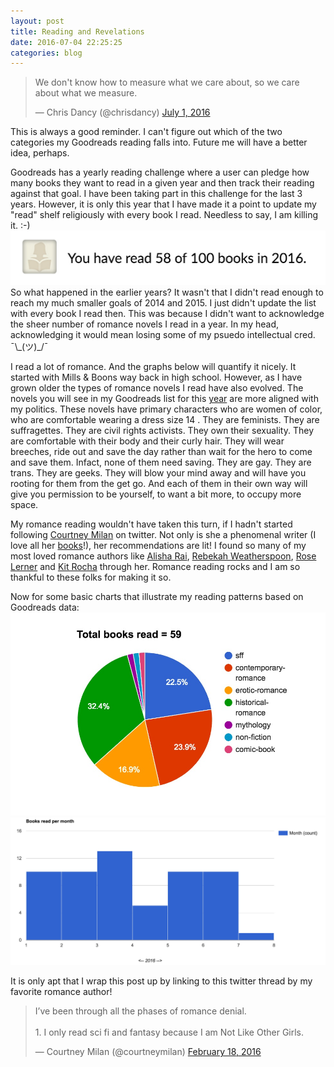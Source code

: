 ```yaml
---
layout: post
title: Reading and Revelations
date: 2016-07-04 22:25:25
categories: blog
---
```

<blockquote class="twitter-tweet" data-lang="en"><p lang="en" dir="ltr">We don&#39;t know how to measure what we care about, so we care about what we measure.</p>&mdash; Chris Dancy (@chrisdancy) <a href="https://twitter.com/chrisdancy/status/748904202504642561">July 1, 2016</a></blockquote>
<script async src="//platform.twitter.com/widgets.js" charset="utf-8"></script>
This is always a good reminder. I can't figure out which of the two categories my Goodreads reading falls into. Future me will have a better idea, perhaps.

Goodreads has a yearly reading challenge where a user can pledge how many books they want to read in a given year and then track their reading against that goal. I have been taking part in this challenge for the last 3 years. However, it is only this year that I have made it a point to update my "read" shelf religiously with every book I read. Needless to say, I am killing it. :-)
![Goodreads Status](/assets/article_images/2016-07-04-reading/status.jpg)
So what happened in the earlier years? It wasn't that I didn't read enough to reach my much smaller goals of 2014 and 2015. I just didn't update the list with every book I read then. This was because I didn't want to acknowledge the sheer number of romance novels I read in a year. In my head, acknowledging it would mean losing some of my psuedo intellectual cred. ¯\\\_(ツ)\_/¯

I read a lot of romance. And the graphs below will quantify it nicely. It started with Mills & Boons way back in high school. However, as I have grown older the types of romance novels I read have also evolved. The novels you will see in my Goodreads list for this [year][booklist] are more aligned with my politics. These novels have primary characters who are women of color, who are comfortable wearing a dress size 14 . They are feminists. They are suffragettes. They are civil rights activists. They own their sexuality. They are comfortable with their body and their curly hair. They will wear breeches, ride out and save the day rather than wait for the hero to come and save them. Infact, none of them need saving. They are gay. They are trans. They are geeks. They will blow your mind away and will have you rooting for them from the get go. And each of them in their own way will give you permission to be yourself, to want a bit more, to occupy more space.

My romance reading wouldn't have taken this turn, if I hadn't started following [Courtney Milan][cm] on twitter. Not only is she a phenomenal writer (I love all her [books][cmbooks]!), her recommendations are lit! I found so many of my most loved romance authors like [Alisha Rai][ar], [Rebekah Weatherspoon][rw], [Rose Lerner][rl] and [Kit Rocha][kr] through her. Romance reading rocks and I am so thankful to these folks for making it so.

Now for some basic charts that illustrate my reading patterns based on Goodreads data:
![Books By Category](/assets/article_images/2016-07-04-reading/ReadingByCategory.jpg) ![Books By Month](/assets/article_images/2016-07-04-reading/ReadPerMonth1.jpg)

It is only apt that I wrap this post up by linking to this twitter thread by my favorite romance author!
<blockquote class="twitter-tweet" data-lang="en"><p lang="en" dir="ltr">I’ve been through all the phases of romance denial.<br><br>1. I only read sci fi and fantasy because I am Not Like Other Girls.</p>&mdash; Courtney Milan (@courtneymilan) <a href="https://twitter.com/courtneymilan/status/700382715288289280">February 18, 2016</a></blockquote>
<script async src="//platform.twitter.com/widgets.js" charset="utf-8"></script>


[booklist]: https://www.goodreads.com/user_challenges/4314430?
[cm]: https://twitter.com/courtneymilan
[cmbooks]: http://www.courtneymilan.com/
[ar]: http://alisharai.net/
[rw]: http://www.rebekahweatherspoon.com/
[rl]: http://www.roselerner.com/
[kr]: http://kitrocha.com/
